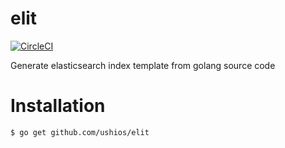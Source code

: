 # elit
[![CircleCI](https://circleci.com/gh/ushios/elit.svg?style=shield&circle-token=404a3db148e2ff6d7047b60c628f69b1e97d8077)](https://circleci.com/gh/ushios/elit)

Generate elasticsearch index template from golang source code


# Installation

```
$ go get github.com/ushios/elit
```
